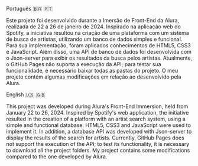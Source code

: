 Português 🇧🇷 🇵🇹

Este projeto foi desenvolvido durante a Imersão de Front-End da Alura, realizada de 22 a 26 de janeiro de 2024. Inspirado na aplicação web do Spotify, a iniciativa resultou na criação de uma plataforma com um sistema de busca de artistas, utilizando um banco de dados simples e funcional. Para sua implementação, foram aplicados conhecimentos de HTML5, CSS3 e JavaScript. Além disso, uma API de banco de dados foi desenvolvida com o Json-server para exibir os resultados da busca pelos artistas. Atualmente, o GitHub Pages não suporta a execução da API; para testar sua funcionalidade, é necessário baixar todas as pastas do projeto. O meu projeto contém algumas modificações em relação ao desenvolvido pela Alura.

English 🇺🇸 🇬🇧

This project was developed during Alura's Front-End Immersion, held from January 22 to 26, 2024. Inspired by Spotify's web application, the initiative resulted in the creation of a platform with an artist search system, using a simple and functional database. HTML5, CSS3 and JavaScript were used to implement it. In addition, a database API was developed with Json-server to display the results of the search for artists. Currently, GitHub Pages does not support the execution of the API; to test its functionality, it is necessary to download all the project folders. My project contains some modifications compared to the one developed by Alura.
